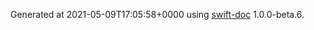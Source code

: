 Generated at 2021-05-09T17:05:58+0000 using [swift-doc](https://github.com/SwiftDocOrg/swift-doc) 1.0.0-beta.6.
